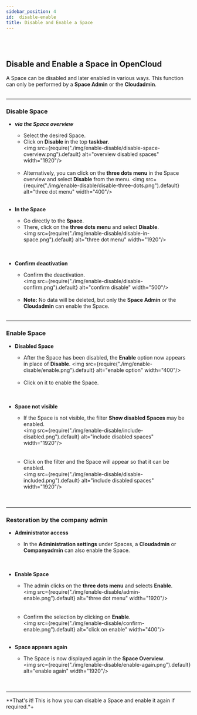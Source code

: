 ```yaml
---
sidebar_position: 4
id:  disable-enable
title: Disable and Enable a Space
---
```

<br/><br/>

##  Disable and Enable a Space in OpenCloud
A Space can be disabled and later enabled in various ways. This function can only be performed by a **Space Admin** or the **Cloudadmin**.
<br/><br/>

---

###  Disable Space

- ***via the Space overview***
   - Select the desired Space.  
   - Click on **Disable** in the top **taskbar**.  
   <img src={require("./img/enable-disable/disable-space-overview.png").default} alt="overview disabled spaces" width="1920"/>
   <br/><br/>
   - Alternatively, you can click on the **three dots menu** in the Space overview and select **Disable** from the menu. 
   <img src={require("./img/enable-disable/disable-three-dots.png").default} alt="three dot menu" width="400"/>
<br/><br/>

- **In the Space**  
   - Go directly to the **Space**.  
   - There, click on the **three dots menu** and select **Disable**.  
   <img src={require("./img/enable-disable/disable-in-space.png").default} alt="three dot menu" width="1920"/>   
<br/><br/>

- **Confirm deactivation**  
   - Confirm the deactivation.  
   <img src={require("./img/enable-disable/disable-confirm.png").default} alt="confirm disable" width="500"/>
   <br/><br/>
   - **Note:** No data will be deleted, but only the **Space Admin** or the **Cloudadmin** can enable the Space.
<br/><br/>

---

### Enable Space

- **Disabled Space**  
   - After the Space has been disabled, the **Enable** option now appears in place of **Disable**. 
   <img src={require("./img/enable-disable/enable.png").default} alt="enable option" width="400"/> 
   <br/><br/>
   - Click on it to enable the Space.  
<br/><br/>

- **Space not visible**  
   - If the Space is not visible, the filter **Show disabled Spaces** may be enabled.  
   <img src={require("./img/enable-disable/include-disabled.png").default} alt="include disabled spaces" width="1920"/>   
   <br/><br/>
   - Click on the filter and the Space will appear so that it can be enabled.  
   <img src={require("./img/enable-disable/disable-included.png").default} alt="include disabled spaces" width="1920"/>  
<br/><br/>

---

### Restoration by the company admin

- **Administrator access**  
   - In the **Administration settings** under Spaces, a **Cloudadmin** or **Companyadmin** can also enable the Space.  
   <br/><br/>

- **Enable Space**  
   - The admin clicks on the **three dots menu** and selects **Enable**.  
   <img src={require("./img/enable-disable/admin-enable.png").default} alt="three dot menu" width="1920"/>  
   <br/><br/>
   - Confirm the selection by clicking on **Enable**.  
   <img src={require("./img/enable-disable/confirm-enable.png").default} alt="click on enable" width="400"/>
<br/><br/>

- **Space appears again**  
   - The Space is now displayed again in the **Space Overview**.  
   <img src={require("./img/enable-disable/enable-again.png").default} alt="enable again" width="1920"/>  
<br/><br/>

---

**That's it! This is how you can disable a Space and enable it again if required.*+